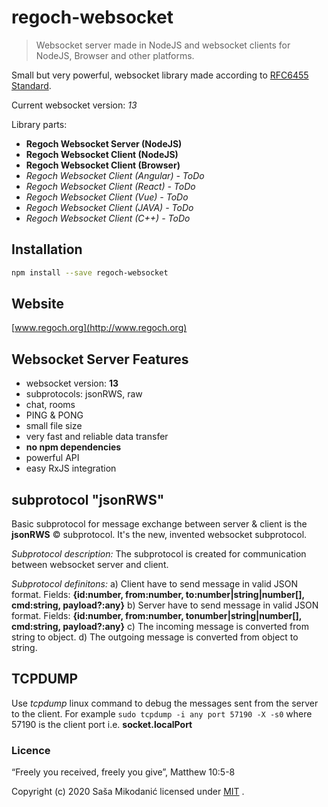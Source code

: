 # regoch-websocket
> Websocket server made in NodeJS and websocket clients for NodeJS, Browser and other platforms.

Small but very powerful, websocket library made according to [RFC6455 Standard](https://www.iana.org/assignments/websocket/websocket.xml).

Current websocket version: *13*

Library parts:
- **Regoch Websocket Server (NodeJS)**
- **Regoch Websocket Client (NodeJS)**
- **Regoch Websocket Client (Browser)**
- *Regoch Websocket Client (Angular) - ToDo*
- *Regoch Websocket Client (React) - ToDo*
- *Regoch Websocket Client (Vue) - ToDo*
- *Regoch Websocket Client (JAVA) - ToDo*
- *Regoch Websocket Client (C++) - ToDo*


## Installation
```bash
npm install --save regoch-websocket
```


## Website
[www.regoch.org](http://www.regoch.org)


## Websocket Server Features
- websocket version: **13**
- subprotocols: jsonRWS, raw
- chat,  rooms
- PING & PONG
- small file size
- very fast and reliable data transfer
- **no npm dependencies**
- powerful API
- easy RxJS integration


## subprotocol "jsonRWS"
Basic subprotocol for message exchange between server & client is the **jsonRWS** &copy; subprotocol. It's the new, invented websocket subprotocol.

*Subprotocol description:*
The subprotocol is created for communication between websocket server and client.

*Subprotocol definitons:*
a) Client have to send message in valid JSON format. Fields: **{id:number, from:number, to:number|string|number[], cmd:string, payload?:any}**
b) Server have to send message in valid JSON format. Fields: **{id:number, from:number, tonumber|string|number[], cmd:string, payload?:any}**
c) The incoming message is converted from string to object.
d) The outgoing message is converted from object to string.


## TCPDUMP
Use *tcpdump* linux command to debug the messages sent from the server to the client.
For example ```sudo tcpdump -i any port 57190 -X -s0``` where 57190 is the client port i.e. **socket.localPort**


### Licence
“Freely you received, freely you give”, Matthew 10:5-8

Copyright (c) 2020 Saša Mikodanić licensed under [MIT](./LICENSE) .
